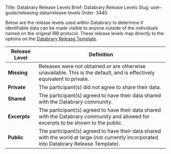 Title: Databrary Release Levels
Brief: Databrary Release Levels
Slug: user-guide/releasing-data/release-levels
Order: 3440

Below are the release levels used within Databrary to determine if identifiable data can be made visible to anyone outside of the individuals named on the original IRB protocol. These release levels map directly to the options on the [Databrary Release Template](|filename|../policies/release-template.mdi).

| Release Level | Definition |
|---------------|--------------------------------------------------------|
| **Missing** | Releases were not obtained or are otherwise unavailable. This is the default, and is effectively equivalent to private. |
| **Private** | The participant(s) did not agree to share their data. |
| **Shared** | The participant(s) agreed to have their data shared with the Databrary community. |
|**Excerpts** | The participant(s) agreed to have their data shared with the Databrary community and allowed for excerpts to be shown to the public. |
| **Public** | The participant(s) agreed to have their data shared with the world at large (not currently incorporated into Databrary Release Template). |

